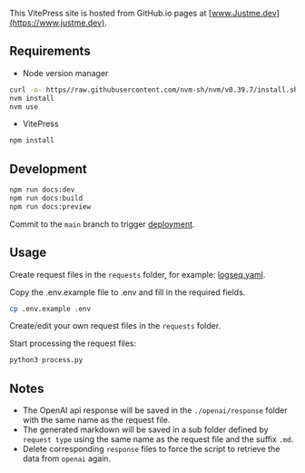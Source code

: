 This VitePress site is hosted from GitHub.io pages at [www.Justme.dev](https://www.justme.dev).

## Requirements

- Node version manager

```bash
curl -o- https//raw.githubusercontent.com/nvm-sh/nvm/v0.39.7/install.sh | bash
nvm install
nvm use
```

- VitePress

```bash
npm install
```

## Development

```bash
npm run docs:dev
npm run docs:build
npm run docs:preview
```

Commit to the `main` branch to trigger [deployment](https://github.com/jonnyhoeven/justme.dev/actions/workflows/deploy.yml).


## Usage

Create request files in the `requests` folder, for example: [logseq.yaml](openai/request/logseq.yaml).

Copy the .env.example file to .env and fill in the required fields.

```bash
cp .env.example .env
```

Create/edit your own request files in the `requests` folder.

Start processing the request files:

```bash
python3 process.py
```

## Notes

- The OpenAI api response will be saved in the `./openai/response` folder with the same name as the request file.
- The generated markdown will be saved in a sub folder defined by `request type` using the same name as the request file
  and
  the suffix `.md`.
- Delete corresponding `response` files to force the script to retrieve the data from `openai` again.

